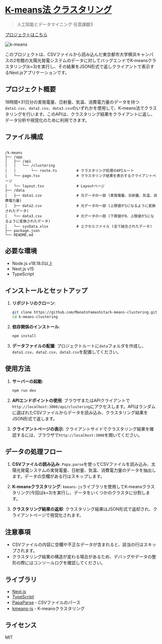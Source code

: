 # [K-means法 クラスタリング](https://kmeans-clustering.vercel.app)

> 人工知能とデータマイニング 任意課題3

[プロジェクトはこちら](https://kmeans-clustering.vercel.app)

![k-means](https://github.com/user-attachments/assets/853ded59-093a-4763-8087-d51ea91af7ca)

このプロジェクトは、CSVファイルから読み込んだ東京都市大学横浜キャンパスの2号館の太陽光発電システムのデータに対してバッグエンドでK-meansクラスタリング(k=3)を実行し、その結果をJSON形式で返しクライアントで表示するNext.jsアプリケーションです。

## プロジェクト概要

18時間×31日分の実発電量、日射量、気温、消費電力量のデータを持つ`data1.csv`、`data2.csv`、`data3.csv`のいずれかを使用して、K-means法でクラスタリングを行います。このAPIは、クラスタリング結果をクライアントに返し、データ分析や視覚化のために利用できます。

## ファイル構成

```

/k-means
├── /app
│   ├── /api
│   │   └── /clustering
│   │       └── route.ts         # クラスタリング処理のAPIルート
│   └── page.tsx                 # クラスタリング結果を表示するクライアントページ
|   └── layout.tsx               # Layoutページ
├── /data
│   ├── data1.csv                # 元データの一部 (実発電量、日射量、気温、消費電力量)
│   ├── data2.csv                # 元データの一部 (上限値が1になるように変換されたデータ)
│   └── data3.csv                # 元データの一部 (下限値が0、上限値が1になるように変換されたデータ)
│   └── sysData.xlsx             # エクセルファイル (全て結合されたデータ)
├── package.json
└── README.md

```

## 必要な環境

- Node.js v18.18.0以上
- Next.js v15
- TypeScript

## インストールとセットアップ

1. **リポジトリのクローン**:

   ``` bash
   git clone https://github.com/ManatoYamashita/k-means-clustering.git
   cd k-means-clustering
   ```

2. **依存関係のインストール**:

   ``` bash
   npm install
   ```

3. **データファイルの配置**:
   プロジェクトルートに`data`フォルダを作成し、`data1.csv`、`data2.csv`、`data3.csv`を配置してください。

## 使用方法

1. **サーバーの起動**:

   ``` bash
   npm run dev
   ```

2. **APIエンドポイントの使用**:
   ブラウザまたはAPIクライアントで`http://localhost:3000/api/clustering`にアクセスします。APIはランダムに選ばれたCSVファイルからデータを読み込み、クラスタリング結果をJSON形式で返します。

3. **クライアントページの表示**:
   クライアントサイドでクラスタリング結果を確認するには、ブラウザで`http://localhost:3000`を開いてください。

## データの処理フロー

1. **CSVファイルの読み込み**:
   `Papa.parse`を使ってCSVファイルを読み込み、太陽光発電システムの実発電量、日射量、気温、消費電力量のデータを抽出します。データの空欄がある行はスキップします。

2. **K-meansクラスタリング**:
   `kmeans-js`ライブラリを使用してK-meansクラスタリング(今回はk=3)を実行し、データをいくつかのクラスタに分割します。

3. **クラスタリング結果の返却**:
   クラスタリング結果はJSON形式で返却され、クライアントページで視覚化されます。

## 注意事項

- CSVファイルの内容に空欄や不正なデータが含まれると、該当の行はスキップされます。
- クラスタリング結果の構造が変わる場合があるため、デバッグやデータの整形の際にはコンソールログを確認してください。

## ライブラリ

- [Next.js](https://nextjs.org/)
- [TypeScript](https://www.typescriptlang.org/)
- [PapaParse](https://www.papaparse.com/) - CSVファイルのパース
- [kmeans-js](https://www.npmjs.com/package/kmeans-js) - K-meansクラスタリング

## ライセンス

MIT
